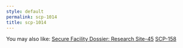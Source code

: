 ```yaml
---
style: default
permalink: scp-1014
title: scp-1014
---
```

You may also like:
[Secure Facility Dossier: Research Site-45](http://scp-wiki.net/secure-facility-dossier-research-site-45)
[SCP-158](http://scp-wiki.net/scp-158)